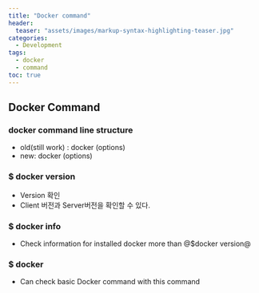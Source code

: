```yaml
---
title: "Docker command"
header:
  teaser: "assets/images/markup-syntax-highlighting-teaser.jpg"
categories:
  - Development
tags:
  - docker
  - command
toc: true
---
```


## Docker Command

### docker command line structure

* old(still work) : docker <command> (options)
* new: docker <command> <su-commnad> (options)

### $ docker version

* Version 확인
* Client 버전과 Server버전을 확인할 수 있다.

### $ docker info

* Check information for installed docker more than @$docker version@

### $ docker

* Can check basic Docker command with this command


